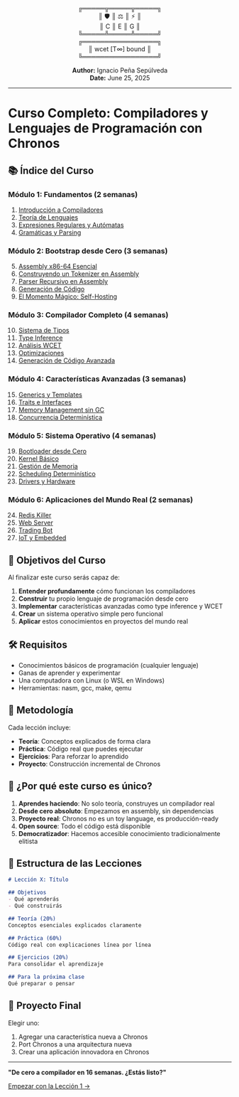 <div align="center">

╔═════╦═════╦═════╗  
║ 🛡️  ║ ⚖️  ║ ⚡  ║  
║  C  ║  E  ║  G  ║  
╚═════╩═════╩═════╝  
╔═════════════════╗  
║ wcet [T∞] bound ║  
╚═════════════════╝  

**Author:** Ignacio Peña Sepúlveda  
**Date:** June 25, 2025

</div>

---

# Curso Completo: Compiladores y Lenguajes de Programación con Chronos

## 📚 Índice del Curso

### Módulo 1: Fundamentos (2 semanas)
1. [Introducción a Compiladores](modulo1/leccion1-intro.md)
2. [Teoría de Lenguajes](modulo1/leccion2-teoria.md)
3. [Expresiones Regulares y Autómatas](modulo1/leccion3-automatas.md)
4. [Gramáticas y Parsing](modulo1/leccion4-gramaticas.md)

### Módulo 2: Bootstrap desde Cero (3 semanas)
5. [Assembly x86-64 Esencial](modulo2/leccion5-assembly.md)
6. [Construyendo un Tokenizer en Assembly](modulo2/leccion6-tokenizer.md)
7. [Parser Recursivo en Assembly](modulo2/leccion7-parser.md)
8. [Generación de Código](modulo2/leccion8-codegen.md)
9. [El Momento Mágico: Self-Hosting](modulo2/leccion9-selfhost.md)

### Módulo 3: Compilador Completo (4 semanas)
10. [Sistema de Tipos](modulo3/leccion10-tipos.md)
11. [Type Inference](modulo3/leccion11-inference.md)
12. [Análisis WCET](modulo3/leccion12-wcet.md)
13. [Optimizaciones](modulo3/leccion13-optimizaciones.md)
14. [Generación de Código Avanzada](modulo3/leccion14-codegen-avanzado.md)

### Módulo 4: Características Avanzadas (3 semanas)
15. [Generics y Templates](modulo4/leccion15-generics.md)
16. [Traits e Interfaces](modulo4/leccion16-traits.md)
17. [Memory Management sin GC](modulo4/leccion17-memoria.md)
18. [Concurrencia Determinística](modulo4/leccion18-concurrencia.md)

### Módulo 5: Sistema Operativo (4 semanas)
19. [Bootloader desde Cero](modulo5/leccion19-bootloader.md)
20. [Kernel Básico](modulo5/leccion20-kernel.md)
21. [Gestión de Memoria](modulo5/leccion21-memoria-os.md)
22. [Scheduling Determinístico](modulo5/leccion22-scheduling.md)
23. [Drivers y Hardware](modulo5/leccion23-drivers.md)

### Módulo 6: Aplicaciones del Mundo Real (2 semanas)
24. [Redis Killer](modulo6/leccion24-redis.md)
25. [Web Server](modulo6/leccion25-webserver.md)
26. [Trading Bot](modulo6/leccion26-trading.md)
27. [IoT y Embedded](modulo6/leccion27-iot.md)

## 🎯 Objetivos del Curso

Al finalizar este curso serás capaz de:

1. **Entender profundamente** cómo funcionan los compiladores
2. **Construir** tu propio lenguaje de programación desde cero
3. **Implementar** características avanzadas como type inference y WCET
4. **Crear** un sistema operativo simple pero funcional
5. **Aplicar** estos conocimientos en proyectos del mundo real

## 🛠️ Requisitos

- Conocimientos básicos de programación (cualquier lenguaje)
- Ganas de aprender y experimentar
- Una computadora con Linux (o WSL en Windows)
- Herramientas: nasm, gcc, make, qemu

## 📖 Metodología

Cada lección incluye:
- **Teoría**: Conceptos explicados de forma clara
- **Práctica**: Código real que puedes ejecutar
- **Ejercicios**: Para reforzar lo aprendido
- **Proyecto**: Construcción incremental de Chronos

## 🚀 ¿Por qué este curso es único?

1. **Aprendes haciendo**: No solo teoría, construyes un compilador real
2. **Desde cero absoluto**: Empezamos en assembly, sin dependencias
3. **Proyecto real**: Chronos no es un toy language, es producción-ready
4. **Open source**: Todo el código está disponible
5. **Democratizador**: Hacemos accesible conocimiento tradicionalmente elitista

## 📝 Estructura de las Lecciones

```markdown
# Lección X: Título

## Objetivos
- Qué aprenderás
- Qué construirás

## Teoría (20%)
Conceptos esenciales explicados claramente

## Práctica (60%)
Código real con explicaciones línea por línea

## Ejercicios (20%)
Para consolidar el aprendizaje

## Para la próxima clase
Qué preparar o pensar
```

## 🌟 Proyecto Final

Elegir uno:
1. Agregar una característica nueva a Chronos
2. Port Chronos a una arquitectura nueva
3. Crear una aplicación innovadora en Chronos

---

**"De cero a compilador en 16 semanas. ¿Estás listo?"**

[Empezar con la Lección 1 →](modulo1/leccion1-intro.md)